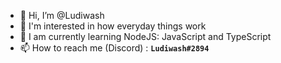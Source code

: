 - 👋 Hi, I’m @Ludiwash
- 👀 I'm interested in how everyday things work
- 🌱 I am currently learning NodeJS: JavaScript and TypeScript
- 📫 How to reach me (Discord) : **``Ludiwash#2894``**
